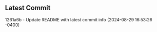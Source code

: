 
## Latest Commit
1261a6b - Update README with latest commit info (2024-08-29 16:53:26 -0400) <Yunxi-Zhou>
